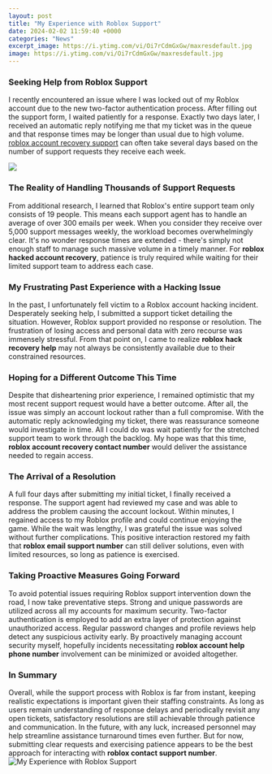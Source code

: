 ```yaml
---
layout: post
title: "My Experience with Roblox Support"
date: 2024-02-02 11:59:40 +0000
categories: "News"
excerpt_image: https://i.ytimg.com/vi/Oi7rCdmGxGw/maxresdefault.jpg
image: https://i.ytimg.com/vi/Oi7rCdmGxGw/maxresdefault.jpg
---
```


### Seeking Help from Roblox Support  
I recently encountered an issue where I was locked out of my Roblox account due to the new two-factor authentication process. After filling out the support form, I waited patiently for a response. Exactly two days later, I received an automatic reply notifying me that my ticket was in the queue and that response times may be longer than usual due to high volume. [roblox account recovery support](https://store.fi.io.vn/white-poodle-coffee-latte-winter-christmas-dog-mom-holiday-1) can often take several days based on the number of support requests they receive each week. 

![](https://i.ytimg.com/vi/pWo-l_kdbeM/maxresdefault.jpg)
### The Reality of Handling Thousands of Support Requests
From additional research, I learned that Roblox's entire support team only consists of 19 people. This means each support agent has to handle an average of over 300 emails per week. When you consider they receive over 5,000 support messages weekly, the workload becomes overwhelmingly clear. It's no wonder response times are extended - there's simply not enough staff to manage such massive volume in a timely manner. For **roblox hacked account recovery**, patience is truly required while waiting for their limited support team to address each case.
### My Frustrating Past Experience with a Hacking Issue 
In the past, I unfortunately fell victim to a Roblox account hacking incident. Desperately seeking help, I submitted a support ticket detailing the situation. However, Roblox support provided no response or resolution. The frustration of losing access and personal data with zero recourse was immensely stressful. From that point on, I came to realize **roblox hack recovery help** may not always be consistently available due to their constrained resources.
### Hoping for a Different Outcome This Time
Despite that disheartening prior experience, I remained optimistic that my most recent support request would have a better outcome. After all, the issue was simply an account lockout rather than a full compromise. With the automatic reply acknowledging my ticket, there was reassurance someone would investigate in time. All I could do was wait patiently for the stretched support team to work through the backlog. My hope was that this time, **roblox account recovery contact number** would deliver the assistance needed to regain access.   
### The Arrival of a Resolution
A full four days after submitting my initial ticket, I finally received a response. The support agent had reviewed my case and was able to address the problem causing the account lockout. Within minutes, I regained access to my Roblox profile and could continue enjoying the game. While the wait was lengthy, I was grateful the issue was solved without further complications. This positive interaction restored my faith that **roblox email support number** can still deliver solutions, even with limited resources, so long as patience is exercised.
### Taking Proactive Measures Going Forward   
To avoid potential issues requiring Roblox support intervention down the road, I now take preventative steps. Strong and unique passwords are utilized across all my accounts for maximum security. Two-factor authentication is employed to add an extra layer of protection against unauthorized access. Regular password changes and profile reviews help detect any suspicious activity early. By proactively managing account security myself, hopefully incidents necessitating **roblox account help phone number** involvement can be minimized or avoided altogether.
### In Summary
Overall, while the support process with Roblox is far from instant, keeping realistic expectations is important given their staffing constraints. As long as users remain understanding of response delays and periodically revisit any open tickets, satisfactory resolutions are still achievable through patience and communication. In the future, with any luck, increased personnel may help streamline assistance turnaround times even further. But for now, submitting clear requests and exercising patience appears to be the best approach for interacting with **roblox contact support number**.
![My Experience with Roblox Support](https://i.ytimg.com/vi/Oi7rCdmGxGw/maxresdefault.jpg)